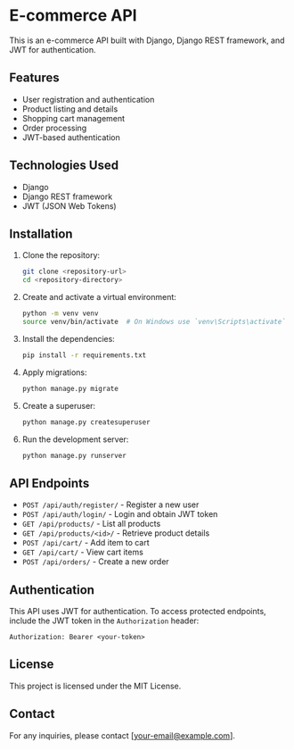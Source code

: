 # E-commerce API

This is an e-commerce API built with Django, Django REST framework, and JWT for authentication.

## Features

- User registration and authentication
- Product listing and details
- Shopping cart management
- Order processing
- JWT-based authentication

## Technologies Used

- Django
- Django REST framework
- JWT (JSON Web Tokens)

## Installation

1. Clone the repository:
    ```bash
    git clone <repository-url>
    cd <repository-directory>
    ```

2. Create and activate a virtual environment:
    ```bash
    python -m venv venv
    source venv/bin/activate  # On Windows use `venv\Scripts\activate`
    ```

3. Install the dependencies:
    ```bash
    pip install -r requirements.txt
    ```

4. Apply migrations:
    ```bash
    python manage.py migrate
    ```

5. Create a superuser:
    ```bash
    python manage.py createsuperuser
    ```

6. Run the development server:
    ```bash
    python manage.py runserver
    ```

## API Endpoints

- `POST /api/auth/register/` - Register a new user
- `POST /api/auth/login/` - Login and obtain JWT token
- `GET /api/products/` - List all products
- `GET /api/products/<id>/` - Retrieve product details
- `POST /api/cart/` - Add item to cart
- `GET /api/cart/` - View cart items
- `POST /api/orders/` - Create a new order

## Authentication

This API uses JWT for authentication. To access protected endpoints, include the JWT token in the `Authorization` header:

```
Authorization: Bearer <your-token>
```

## License

This project is licensed under the MIT License.

## Contact

For any inquiries, please contact [your-email@example.com].
